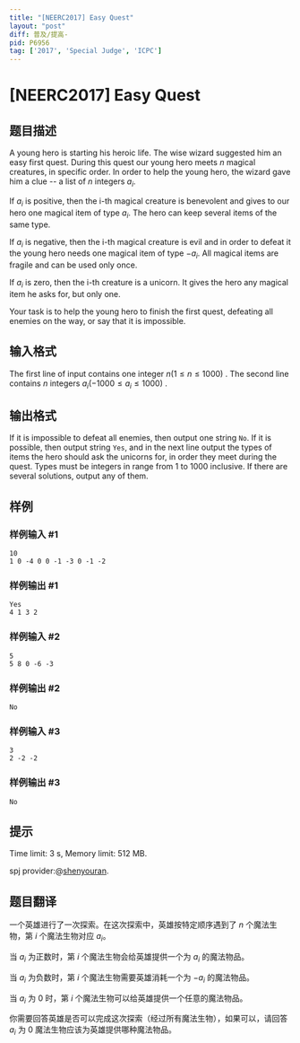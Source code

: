 ```yaml
---
title: "[NEERC2017] Easy Quest"
layout: "post"
diff: 普及/提高-
pid: P6956
tag: ['2017', 'Special Judge', 'ICPC']
---
```

# [NEERC2017] Easy Quest
## 题目描述



A young hero is starting his heroic life. The wise wizard suggested him an easy first quest. During this quest our young hero meets $n$ magical creatures, in specific order. In order to help the young hero, the wizard gave him a clue -- a list of $n$ integers $a_{i}.$

If $a_{i}$ is positive, then the i-th magical creature is benevolent and gives to our hero one magical item of type $a_{i}.$ The hero can keep several items of the same type.

If $a_i$ is negative, then the i-th magical creature is evil and in order to defeat it the young hero needs one magical item of type $−a_{i}.$ All magical items are fragile and can be used only once.

If $a_{i}$ is zero, then the i-th creature is a unicorn. It gives the hero any magical item he asks for, but only one.

Your task is to help the young hero to finish the first quest, defeating all enemies on the way, or say that it is impossible.


## 输入格式



The first line of input contains one integer $n (1 \le n \le 1000)$ . The second line contains $n$ integers $a_{i} (−1000 \le a_{i} \le 1000)$ .


## 输出格式



If it is impossible to defeat all enemies, then output one string `No`. If it is possible, then output string `Yes`, and in the next line output the types of items the hero should ask the unicorns for, in order they meet during the quest. Types must be integers in range from $1$ to $1000$ inclusive. If there are several solutions, output any of them.


## 样例

### 样例输入 #1
```
10
1 0 -4 0 0 -1 -3 0 -1 -2

```
### 样例输出 #1
```
Yes
4 1 3 2

```
### 样例输入 #2
```
5
5 8 0 -6 -3

```
### 样例输出 #2
```
No

```
### 样例输入 #3
```
3
2 -2 -2

```
### 样例输出 #3
```
No

```
## 提示

Time limit: 3 s, Memory limit: 512 MB. 

spj provider:@[shenyouran](/user/137367).
## 题目翻译

一个英雄进行了一次探索。在这次探索中，英雄按特定顺序遇到了 $n$ 个魔法生物，第 $i$ 个魔法生物对应 $a_i$。

当 $a_i$ 为正数时，第 $i$ 个魔法生物会给英雄提供一个为 $a_i$ 的魔法物品。

当 $a_i$ 为负数时，第 $i$ 个魔法生物需要英雄消耗一个为 $-a_i$ 的魔法物品。

当 $a_i$ 为 $0$ 时，第 $i$ 个魔法生物可以给英雄提供一个任意的魔法物品。

你需要回答英雄是否可以完成这次探索（经过所有魔法生物），如果可以，请回答 $a_i$ 为 $0$ 魔法生物应该为英雄提供哪种魔法物品。

